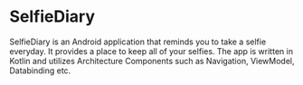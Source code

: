 # SelfieDiary
SelfieDiary is an Android application that reminds you to take a selfie everyday. It provides a place to keep all of your selfies. The app is written in Kotlin and utilizes Architecture Components such as Navigation, ViewModel, Databinding etc.
